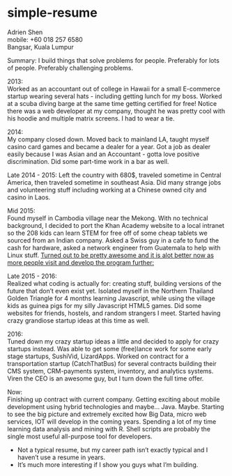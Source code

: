 # simple-resume

Adrien Shen  
mobile: +60 018 257 6580  
Bangsar, Kuala Lumpur

Summary: I build things that solve problems for people. Preferably for lots of people. Preferably challenging problems.

2013:  
Worked as an accountant out of college in Hawaii for a small E-commerce startup wearing several hats - including getting lunch for my boss. Worked at a scuba diving barge at the same time getting certified for free! Notice there was a web developer at my company, thought he was pretty cool with his hoodie and multiple matrix screens. I had to wear a tie.


2014:  
My company closed down. Moved back to mainland LA, taught myself casino card games and became a dealer for a year. Got a job as dealer easily because I was Asian and an Accountant - gotta love positive discrimination. Did some part-time work in a bar as well.


Late 2014 - 2015:
Left the country with 680$, traveled sometime in Central America, then traveled sometime in southeast Asia. Did many strange jobs and volunteering stuff including working at a Chinese owned city and casino in Laos.


Mid 2015:  
Found myself in Cambodia village near the Mekong. With no technical background, I decided to port the Khan Academy website to a local intranet so the 208 kids can learn STEM for free off of some cheap tablets we sourced from an Indian company. Asked a Swiss guy in a cafe to fund the cash for hardware, asked a network engineer from Guatemala to help with Linux stuff. [Turned out to be pretty awesome and it is alot better now as more people visit and develop the program further:](https://learningequality.org/blog/2014/small-cambodian-village-experiences-ka-lite/)


Late 2015 - 2016:  
Realized what coding is actually for: creating stuff, building versions of the future that don’t even exist yet. Isolated myself in the Northern Thailand Golden Triangle for 4 months learning Javascript, while using the village kids as guinea pigs for my silly Javascript HTML5 games. Did some websites for friends, hostels, and random strangers I meet. Started having crazy grandiose startup ideas at this time as well.


2016:  
Tuned down my crazy startup ideas a little and decided to apply for crazy startups instead. Was able to get some (free)lance work for some early stage startups, SushiVid, LizardApps. Worked on contract for a transportation startup (CatchThatBus) for several contracts building their CMS system, CRM-payments system, inventory, and analytics systems. Viren the CEO is an awesome guy, but I turn down the full time offer.


Now:  
Finishing up contract with current company. Getting exciting about mobile development using hybrid technologies and maybe... Java. Maybe. Starting to see the big picture and extremely excited how Big Data, micro web services, IOT will develop in the coming years. Spending a lot of my time learning data analysis and mining with R. Shell scripts are probably the single most useful all-purpose tool for developers. 

- Not a typical resume, but my career path isn’t exactly typical and I haven’t use a resume in years.
- It’s much more interesting if I show you guys what I’m building.


